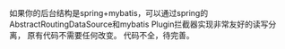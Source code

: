如果你的后台结构是spring+mybatis，可以通过spring的AbstractRoutingDataSource和mybatis Plugin拦截器实现非常友好的读写分离，
原有代码不需要任何改变。
代码不全，待完善。